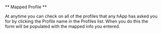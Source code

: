 ** Mapped Profile **

At anytime you can check on all of the profiles that any hApp has asked you for by clicking the Profile name in the Profiles list. When you do this the form will be populated with the mapped info you entered.
